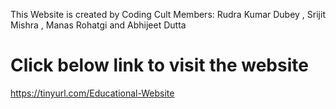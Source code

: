 This Website is created by Coding Cult
Members:  Rudra Kumar Dubey , Srijit Mishra , Manas Rohatgi and Abhijeet Dutta

# Click below link to visit the website

https://tinyurl.com/Educational-Website
